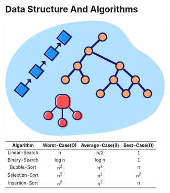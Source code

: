 # Data Structure And Algorithms

![](DSA.png)

Algorithm|Worst-Case(O)|Average-Case(θ)|Best-Case(Ω)|
|:----------:|:----------:|:------------:|:---------:|
|Linear-Search|n|n/2|1|
|Binary-Search|log n|log n|1|
|Bubble-Sort|n<sup>2</sup>|n<sup>2</sup>|n|
|Selection-Sort|n<sup>2</sup>|n<sup>2</sup>|n<sup>2</sup>|
|Insertion-Sort|n<sup>2</sup>|n<sup>2</sup>|n|